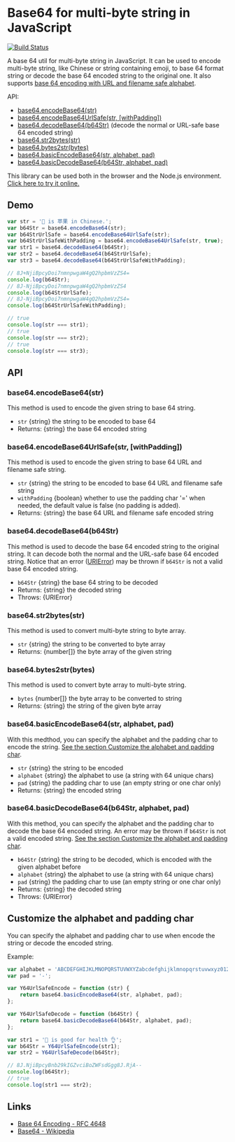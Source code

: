 # Base64 for multi-byte string in JavaScript

[![Build Status](https://travis-ci.org/john-yuan/base64.js.svg?branch=master)](https://travis-ci.org/john-yuan/base64.js)

A base 64 util for multi-byte string in JavaScript. It can be used to encode multi-byte string, like Chinese or string containing emoji, to base 64 format string or decode the base 64 encoded string to the original one. It also supports [base 64 encoding with URL and filename safe alphabet][base64url].

[base64url]: https://tools.ietf.org/html/rfc4648#section-5

API:

* [base64.encodeBase64(str)](#base64encodebase64str)
* [base64.encodeBase64UrlSafe(str, [withPadding])](#base64encodebase64urlsafestr-withpadding)
* [base64.decodeBase64(b64Str)](#base64decodebase64b64str) (decode the normal or URL-safe base 64 encoded string)
* [base64.str2bytes(str)](#base64str2bytesstr)
* [base64.bytes2str(bytes)](#base64bytes2strbytes)
* [base64.basicEncodeBase64(str, alphabet, pad)](#base64basicencodebase64str-alphabet-pad)
* [base64.basicDecodeBase64(b64Str, alphabet, pad)](#base64basicdecodebase64b64str-alphabet-pad)

This library can be used both in the browser and the Node.js environment. [Click here to try it online.][base64online]

[base64online]: https://john-yuan.github.io/base64.js/web/index.html

## Demo

```js
var str = '🍎 is 苹果 in Chinese.';
var b64Str = base64.encodeBase64(str);
var b64StrUrlSafe = base64.encodeBase64UrlSafe(str);
var b64StrUrlSafeWithPadding = base64.encodeBase64UrlSafe(str, true);
var str1 = base64.decodeBase64(b64Str);
var str2 = base64.decodeBase64(b64StrUrlSafe);
var str3 = base64.decodeBase64(b64StrUrlSafeWithPadding);

// 8J+NjiBpcyDoi7nmnpwgaW4gQ2hpbmVzZS4=
console.log(b64Str);
// 8J-NjiBpcyDoi7nmnpwgaW4gQ2hpbmVzZS4
console.log(b64StrUrlSafe);
// 8J-NjiBpcyDoi7nmnpwgaW4gQ2hpbmVzZS4=
console.log(b64StrUrlSafeWithPadding);

// true
console.log(str === str1);
// true
console.log(str === str2);
// true
console.log(str === str3);
```

## API

### base64.encodeBase64(str)

This method is used to encode the given string to base 64 string.

* `str` {string} the string to be encoded to base 64
* Returns: {string} the base 64 encoded string

### base64.encodeBase64UrlSafe(str, [withPadding])

This method is used to encode the given string to base 64 URL and filename safe string.

* `str` {string} the string to be encoded to base 64 URL and filename safe string
* `withPadding` {boolean} whether to use the padding char '=' when needed, the default value is false (no padding is added).
* Returns: {string} the base 64 URL and filename safe encoded string

### base64.decodeBase64(b64Str)

This method is used to decode the base 64 encoded string to the original string. It can decode both the normal and the URL-safe base 64 encoded string. Notice that an error ([URIError][urierror]) may be thrown if `b64Str` is not a valid base 64 encoded string.

* `b64Str` {string} the base 64 string to be decoded
* Returns: {string} the decoded string
* Throws: {URIError}

[urierror]: https://developer.mozilla.org/en-US/docs/Web/JavaScript/Reference/Global_Objects/URIError

### base64.str2bytes(str)

This method is used to convert multi-byte string to byte array.

* `str` {string} the string to be converted to byte array
* Returns: {number[]} the byte array of the given string

### base64.bytes2str(bytes)

This method is used to convert byte array to multi-byte string.

* `bytes` {number[]} the byte array to be converted to string
* Returns: {string} the string of the given byte array

### base64.basicEncodeBase64(str, alphabet, pad)

With this medthod, you can specify the alphabet and the padding char to encode the string. [See the section Customize the alphabet and padding char](#customize-the-alphabet-and-padding-char).

* `str` {string} the string to be encoded
* `alphabet` {string} the alphabet to use (a string with 64 unique chars)
* `pad` {string} the padding char to use (an empty string or one char only)
* Returns: {string} the encoded string

### base64.basicDecodeBase64(b64Str, alphabet, pad)

With this method, you can specify the alphabet and the padding char to decode the base 64 encoded string. An error may be thrown if `b64Str` is not a valid encoded string. [See the section Customize the alphabet and padding char](#customize-the-alphabet-and-padding-char).

* `b64Str` {string} the string to be decoded, which is encoded with the given alphabet before
* `alphabet` {string} the alphabet to use (a string with 64 unique chars)
* `pad` {string} the padding char to use (an empty string or one char only)
* Returns: {string} the decoded string
* Throws: {URIError}

## Customize the alphabet and padding char

You can specify the alphabet and padding char to use when encode the string or decode the encoded string. 

Example:

```js
var alphabet = 'ABCDEFGHIJKLMNOPQRSTUVWXYZabcdefghijklmnopqrstuvwxyz0123456789._';
var pad = '-';

var Y64UrlSafeEncode = function (str) {
    return base64.basicEncodeBase64(str, alphabet, pad);
};

var Y64UrlSafeDecode = function (b64Str) {
    return base64.basicDecodeBase64(b64Str, alphabet, pad);
};

var str1 = '🍎 is good for health 👌';
var b64Str = Y64UrlSafeEncode(str1);
var str2 = Y64UrlSafeDecode(b64Str);

// 8J.NjiBpcyBnb29kIGZvciBoZWFsdGgg8J.RjA--
console.log(b64Str);
// true
console.log(str1 === str2);
```

## Links

* [Base 64 Encoding - RFC 4648](https://tools.ietf.org/html/rfc4648#section-4)
* [Base64 - Wikipedia](https://en.wikipedia.org/wiki/Base64)
